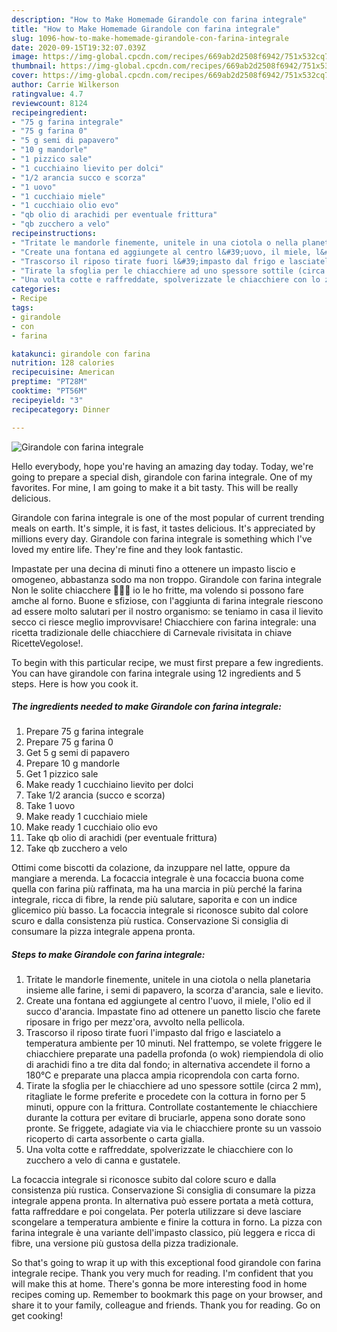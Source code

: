 ```yaml
---
description: "How to Make Homemade Girandole con farina integrale"
title: "How to Make Homemade Girandole con farina integrale"
slug: 1096-how-to-make-homemade-girandole-con-farina-integrale
date: 2020-09-15T19:32:07.039Z
image: https://img-global.cpcdn.com/recipes/669ab2d2508f6942/751x532cq70/girandole-con-farina-integrale-recipe-main-photo.jpg
thumbnail: https://img-global.cpcdn.com/recipes/669ab2d2508f6942/751x532cq70/girandole-con-farina-integrale-recipe-main-photo.jpg
cover: https://img-global.cpcdn.com/recipes/669ab2d2508f6942/751x532cq70/girandole-con-farina-integrale-recipe-main-photo.jpg
author: Carrie Wilkerson
ratingvalue: 4.7
reviewcount: 8124
recipeingredient:
- "75 g farina integrale"
- "75 g farina 0"
- "5 g semi di papavero"
- "10 g mandorle"
- "1 pizzico sale"
- "1 cucchiaino lievito per dolci"
- "1/2 arancia succo e scorza"
- "1 uovo"
- "1 cucchiaio miele"
- "1 cucchiaio olio evo"
- "qb olio di arachidi per eventuale frittura"
- "qb zucchero a velo"
recipeinstructions:
- "Tritate le mandorle finemente, unitele in una ciotola o nella planetaria insieme alle farine, i semi di papavero, la scorza d&#39;arancia, sale e lievito."
- "Create una fontana ed aggiungete al centro l&#39;uovo, il miele, l&#39;olio ed il succo d&#39;arancia. Impastate fino ad ottenere un panetto liscio che farete riposare in frigo per mezz&#39;ora, avvolto nella pellicola."
- "Trascorso il riposo tirate fuori l&#39;impasto dal frigo e lasciatelo a temperatura ambiente per 10 minuti. Nel frattempo, se volete friggere le chiacchiere preparate una padella profonda (o wok) riempiendola di olio di arachidi fino a tre dita dal fondo; in alternativa accendete il forno a 180°C e preparate una placca ampia ricoprendola con carta forno."
- "Tirate la sfoglia per le chiacchiere ad uno spessore sottile (circa 2 mm), ritagliate le forme preferite e procedete con la cottura in forno per 5 minuti, oppure con la frittura. Controllate costantemente le chiacchiere durante la cottura per evitare di bruciarle, appena sono dorate sono pronte. Se friggete, adagiate via via le chiacchiere pronte su un vassoio ricoperto di carta assorbente o carta gialla."
- "Una volta cotte e raffreddate, spolverizzate le chiacchiere con lo zucchero a velo di canna e gustatele."
categories:
- Recipe
tags:
- girandole
- con
- farina

katakunci: girandole con farina 
nutrition: 128 calories
recipecuisine: American
preptime: "PT28M"
cooktime: "PT56M"
recipeyield: "3"
recipecategory: Dinner

---
```



![Girandole con farina integrale](https://img-global.cpcdn.com/recipes/669ab2d2508f6942/751x532cq70/girandole-con-farina-integrale-recipe-main-photo.jpg)

Hello everybody, hope you're having an amazing day today. Today, we're going to prepare a special dish, girandole con farina integrale. One of my favorites. For mine, I am going to make it a bit tasty. This will be really delicious.

Girandole con farina integrale is one of the most popular of current trending meals on earth. It's simple, it is fast, it tastes delicious. It's appreciated by millions every day. Girandole con farina integrale is something which I've loved my entire life. They're fine and they look fantastic.

Impastate per una decina di minuti fino a ottenere un impasto liscio e omogeneo, abbastanza sodo ma non troppo. Girandole con farina integrale Non le solite chiacchere 🥳🥳🥳 io le ho fritte, ma volendo si possono fare amche al forno. Buone e sfiziose, con l&#39;aggiunta di farina integrale riescono ad essere molto salutari per il nostro organismo: se teniamo in casa il lievito secco ci riesce meglio improvvisare! Chiacchiere con farina integrale: una ricetta tradizionale delle chiacchiere di Carnevale rivisitata in chiave RicetteVegolose!.


To begin with this particular recipe, we must first prepare a few ingredients. You can have girandole con farina integrale using 12 ingredients and 5 steps. Here is how you cook it.

<!--inarticleads1-->

##### The ingredients needed to make Girandole con farina integrale:

1. Prepare 75 g farina integrale
1. Prepare 75 g farina 0
1. Get 5 g semi di papavero
1. Prepare 10 g mandorle
1. Get 1 pizzico sale
1. Make ready 1 cucchiaino lievito per dolci
1. Take 1/2 arancia (succo e scorza)
1. Take 1 uovo
1. Make ready 1 cucchiaio miele
1. Make ready 1 cucchiaio olio evo
1. Take qb olio di arachidi (per eventuale frittura)
1. Take qb zucchero a velo


Ottimi come biscotti da colazione, da inzuppare nel latte, oppure da mangiare a merenda. La focaccia integrale è una focaccia buona come quella con farina più raffinata, ma ha una marcia in più perché la farina integrale, ricca di fibre, la rende più salutare, saporita e con un indice glicemico più basso. La focaccia integrale si riconosce subito dal colore scuro e dalla consistenza più rustica. Conservazione Si consiglia di consumare la pizza integrale appena pronta. 

<!--inarticleads2-->

##### Steps to make Girandole con farina integrale:

1. Tritate le mandorle finemente, unitele in una ciotola o nella planetaria insieme alle farine, i semi di papavero, la scorza d&#39;arancia, sale e lievito.
1. Create una fontana ed aggiungete al centro l&#39;uovo, il miele, l&#39;olio ed il succo d&#39;arancia. Impastate fino ad ottenere un panetto liscio che farete riposare in frigo per mezz&#39;ora, avvolto nella pellicola.
1. Trascorso il riposo tirate fuori l&#39;impasto dal frigo e lasciatelo a temperatura ambiente per 10 minuti. Nel frattempo, se volete friggere le chiacchiere preparate una padella profonda (o wok) riempiendola di olio di arachidi fino a tre dita dal fondo; in alternativa accendete il forno a 180°C e preparate una placca ampia ricoprendola con carta forno.
1. Tirate la sfoglia per le chiacchiere ad uno spessore sottile (circa 2 mm), ritagliate le forme preferite e procedete con la cottura in forno per 5 minuti, oppure con la frittura. Controllate costantemente le chiacchiere durante la cottura per evitare di bruciarle, appena sono dorate sono pronte. Se friggete, adagiate via via le chiacchiere pronte su un vassoio ricoperto di carta assorbente o carta gialla.
1. Una volta cotte e raffreddate, spolverizzate le chiacchiere con lo zucchero a velo di canna e gustatele.


La focaccia integrale si riconosce subito dal colore scuro e dalla consistenza più rustica. Conservazione Si consiglia di consumare la pizza integrale appena pronta. In alternativa può essere portata a metà cottura, fatta raffreddare e poi congelata. Per poterla utilizzare si deve lasciare scongelare a temperatura ambiente e finire la cottura in forno. La pizza con farina integrale è una variante dell&#39;impasto classico, più leggera e ricca di fibre, una versione più gustosa della pizza tradizionale. 

So that's going to wrap it up with this exceptional food girandole con farina integrale recipe. Thank you very much for reading. I'm confident that you will make this at home. There's gonna be more interesting food in home recipes coming up. Remember to bookmark this page on your browser, and share it to your family, colleague and friends. Thank you for reading. Go on get cooking!
